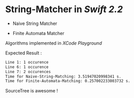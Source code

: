 # String-Matcher in *Swift 2.2*

 - Naive String Matcher

 - Finite Automata Matcher
 
 Algorithms implemented in *XCode Playground*  
 
 
Expected Result : 

```sh 
Line 1: 1 occurence 
Line 6: 1 occurence
Line 7: 2 occurences
Time for Naive-String-Matching: 3.51947020998341 s.
Time for Finite-Automata-Matching: 0.257002233003732 s.

```
SourceTree is awesome !

